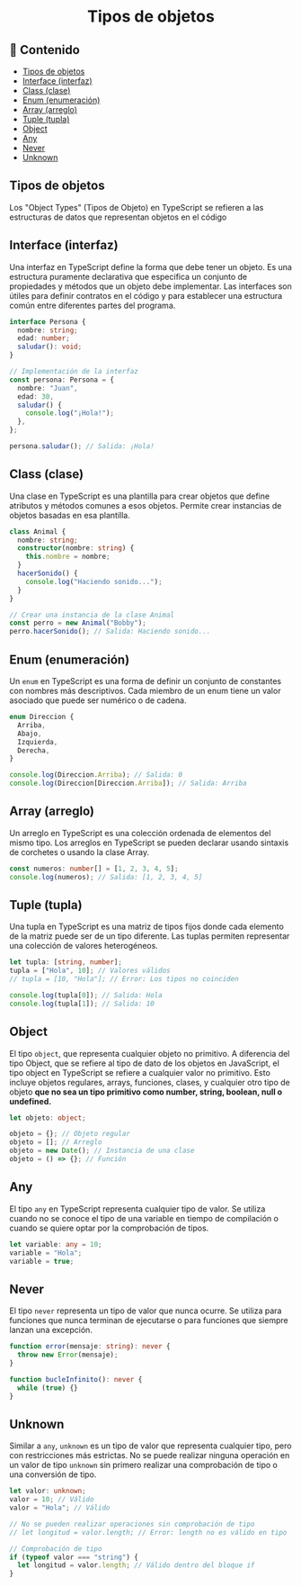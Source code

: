 <h1 align="center">Tipos de objetos</h1>

<h2>📑 Contenido</h2>

- [Tipos de objetos](#tipos-de-objetos)
- [Interface (interfaz)](#interface-interfaz)
- [Class (clase)](#class-clase)
- [Enum (enumeración)](#enum-enumeración)
- [Array (arreglo)](#array-arreglo)
- [Tuple (tupla)](#tuple-tupla)
- [Object](#object)
- [Any](#any)
- [Never](#never)
- [Unknown](#unknown)

## Tipos de objetos

Los "Object Types" (Tipos de Objeto) en TypeScript se refieren a las estructuras de datos que representan objetos en el código

## Interface (interfaz)

Una interfaz en TypeScript define la forma que debe tener un objeto. Es una estructura puramente declarativa que especifica un conjunto de propiedades y métodos que un objeto debe implementar. Las interfaces son útiles para definir contratos en el código y para establecer una estructura común entre diferentes partes del programa.

```ts
interface Persona {
  nombre: string;
  edad: number;
  saludar(): void;
}

// Implementación de la interfaz
const persona: Persona = {
  nombre: "Juan",
  edad: 30,
  saludar() {
    console.log("¡Hola!");
  },
};

persona.saludar(); // Salida: ¡Hola!
```

## Class (clase)

Una clase en TypeScript es una plantilla para crear objetos que define atributos y métodos comunes a esos objetos. Permite crear instancias de objetos basadas en esa plantilla.

```ts
class Animal {
  nombre: string;
  constructor(nombre: string) {
    this.nombre = nombre;
  }
  hacerSonido() {
    console.log("Haciendo sonido...");
  }
}

// Crear una instancia de la clase Animal
const perro = new Animal("Bobby");
perro.hacerSonido(); // Salida: Haciendo sonido...
```

## Enum (enumeración)

Un `enum` en TypeScript es una forma de definir un conjunto de constantes con nombres más descriptivos. Cada miembro de un enum tiene un valor asociado que puede ser numérico o de cadena.

```ts
enum Direccion {
  Arriba,
  Abajo,
  Izquierda,
  Derecha,
}

console.log(Direccion.Arriba); // Salida: 0
console.log(Direccion[Direccion.Arriba]); // Salida: Arriba
```

## Array (arreglo)

Un arreglo en TypeScript es una colección ordenada de elementos del mismo tipo. Los arreglos en TypeScript se pueden declarar usando sintaxis de corchetes o usando la clase Array.

```ts
const numeros: number[] = [1, 2, 3, 4, 5];
console.log(numeros); // Salida: [1, 2, 3, 4, 5]
```

## Tuple (tupla)

Una tupla en TypeScript es una matriz de tipos fijos donde cada elemento de la matriz puede ser de un tipo diferente. Las tuplas permiten representar una colección de valores heterogéneos.

```ts
let tupla: [string, number];
tupla = ["Hola", 10]; // Valores válidos
// tupla = [10, "Hola"]; // Error: Los tipos no coinciden

console.log(tupla[0]); // Salida: Hola
console.log(tupla[1]); // Salida: 10
```

## Object

El tipo `object`, que representa cualquier objeto no primitivo. A diferencia del tipo Object, que se refiere al tipo de dato de los objetos en JavaScript, el tipo object en TypeScript se refiere a cualquier valor no primitivo. Esto incluye objetos regulares, arrays, funciones, clases, y cualquier otro tipo de objeto **que no sea un tipo primitivo como number, string, boolean, null o undefined.**

```ts
let objeto: object;

objeto = {}; // Objeto regular
objeto = []; // Arreglo
objeto = new Date(); // Instancia de una clase
objeto = () => {}; // Función
```

## Any

El tipo `any` en TypeScript representa cualquier tipo de valor. Se utiliza cuando no se conoce el tipo de una variable en tiempo de compilación o cuando se quiere optar por la comprobación de tipos.

```ts
let variable: any = 10;
variable = "Hola";
variable = true;
```

## Never

El tipo `never` representa un tipo de valor que nunca ocurre. Se utiliza para funciones que nunca terminan de ejecutarse o para funciones que siempre lanzan una excepción.

```ts
function error(mensaje: string): never {
  throw new Error(mensaje);
}

function bucleInfinito(): never {
  while (true) {}
}
```

## Unknown

Similar a `any`, `unknown` es un tipo de valor que representa cualquier tipo, pero con restricciones más estrictas. No se puede realizar ninguna operación en un valor de tipo `unknown` sin primero realizar una comprobación de tipo o una conversión de tipo.

```ts
let valor: unknown;
valor = 10; // Válido
valor = "Hola"; // Válido

// No se pueden realizar operaciones sin comprobación de tipo
// let longitud = valor.length; // Error: length no es válido en tipo 'unknown'

// Comprobación de tipo
if (typeof valor === "string") {
  let longitud = valor.length; // Válido dentro del bloque if
}
```
